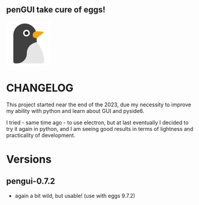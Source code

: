 ## **penGUI take cure of eggs!**
![icon](https://github.com/pieroproietti/pengui/raw/main/assets/pengui.png?raw=true)

# CHANGELOG
This project started near the end of the 2023, due my necessity to improve my ability with python and learn about GUI and pyside6.

I tried - same time ago - to use electron, but at last eventually I decided to try it again in python, and I am seeing good results in terms of lightness and practicality of development.

# Versions
## pengui-0.7.2
* again a bit wild, but usable! (use with eggs 9.7.2)
